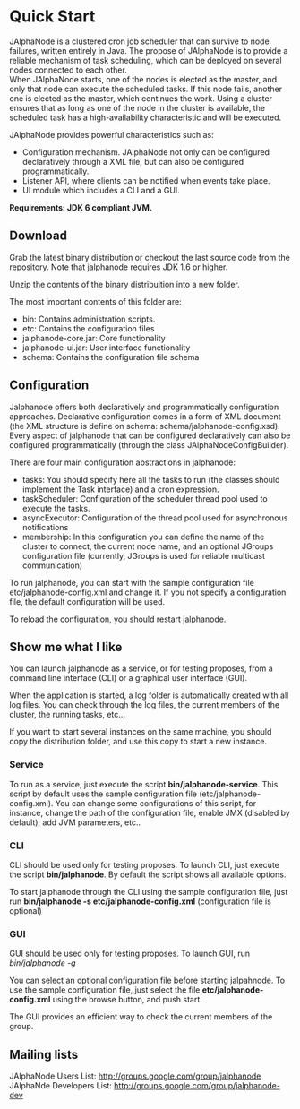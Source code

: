 # Quick Start

JAlphaNode is a clustered cron job scheduler that can survive to node failures, written entirely in Java. The propose of JAlphaNode is to provide a reliable mechanism of task scheduling, which can be deployed on several nodes connected to each other.  
When JAlphaNode starts, one of the nodes is elected as the master, and only that node can execute the scheduled tasks. If this node fails, another one is elected as the master, which continues the work. Using a cluster ensures that as long as one of the node in the cluster is available, the scheduled task has a high-availability characteristic and will be executed.

JAlphaNode provides powerful characteristics such as:

 - Configuration mechanism. JAlphaNode not only can be configured declaratively through a XML file, but can also be configured programmatically.
 - Listener API, where clients can be notified when events take place.
 - UI module which includes a CLI and a GUI.

**Requirements: JDK 6 compliant JVM.**

## Download

Grab the latest binary distribution or checkout the last source code from the repository. Note that jalphanode requires JDK 1.6 or higher.

Unzip the contents of the binary distribuition into a new folder.

The most important contents of this folder are:
* bin: Contains administration scripts.
* etc: Contains the configuration files
* jalphanode-core.jar: Core functionality
* jalphanode-ui.jar: User interface functionality
* schema: Contains the configuration file schema

## Configuration

Jalphanode offers both declaratively and programmatically configuration approaches. Declarative configuration comes in a form of XML document (the XML structure is define on schema: schema/jalphanode-config.xsd). Every aspect of jalphanode that can be configured declaratively can also be configured programmatically (through the class JAlphaNodeConfigBuilder).

There are four main configuration abstractions in jalphanode:
* tasks: You should specify here all the tasks to run (the classes should implement the Task interface) and a cron expression.
* taskScheduler: Configuration of the scheduler thread pool used to execute the tasks.
* asyncExecutor: Configuration of the thread pool used for asynchronous notifications
* membership: In this configuration you can define the name of the cluster to connect, the current node name, and an optional JGroups configuration file (currently, JGroups is used for reliable multicast communication)

To run jalphanode, you can start with the sample configuration file etc/jalphanode-config.xml and change it. If you not specify a configuration file, the default configuration will be used.

To reload the configuration, you should restart jalphanode.

## Show me what I like

You can launch jalphanode as a service, or for testing proposes, from a command line interface (CLI) or a graphical user interface (GUI).

When the application is started, a log folder is automatically created with all log files. You can check through the log files, the current members of the cluster, the running tasks, etc...

If you want to start several instances on the same machine, you should copy the distribution folder, and use this copy to start a new instance.

### Service

To run as a service, just execute the script **bin/jalphanode-service**. This script by default uses the sample configuration file (etc/jalphanode-config.xml). You can change some configurations of this script, for instance, change the path of the configuration file, enable JMX (disabled by default), add JVM parameters, etc..

### CLI

CLI should be used only for testing proposes. To launch CLI, just execute the script **bin/jalphanode**. By default the script shows all available options.

To start jalphanode through the CLI using the sample configuration file, just run **bin/jalphanode -s etc/jalphanode-config.xml** (configuration file is optional)

### GUI

GUI should be used only for testing proposes. To launch GUI, run *bin/jalphanode -g*

You can select an optional configuration file before starting jalpahnode. To use the sample configuration file, just select the file **etc/jalphanode-config.xml** using the browse button, and push start.

The GUI provides an efficient way to check the current members of the group.

## Mailing lists

JAlphaNode Users List: http://groups.google.com/group/jalphanode
JAlphaNde Developers List: http://groups.google.com/group/jalphanode-dev
